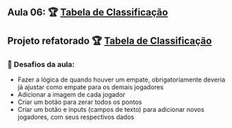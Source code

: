 ## Aula 06: 🏆 [Tabela de Classificação](https://codepen.io/camilavitoriacosta/pen/NWgMxMa)


## Projeto refatorado 🏆 [Tabela de Classificação](https://codepen.io/camilavitoriacosta/pen/gOGZNoJ)


### 📒 Desafios da aula:

- Fazer a lógica de quando houver um empate, obrigatoriamente deveria já ajustar como empate para os demais jogadores
- Adicionar a imagem de cada jogador
- Criar um botão para zerar todos os pontos
- Criar um botão e inputs (campos de texto) para adicionar novos jogadores, com seus respectivos dados
